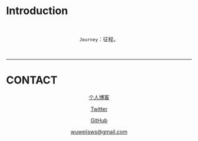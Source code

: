# Introduction

<div align="center">  

<br>


`Journey`：征程。

<br/>

</div>


----------


# CONTACT

<div align="center">

[个人博客](https://wuweiblogs.com)

[Twitter](https://twitter.com/wuwei95672125)

[GitHub](https://github.com/wuweijsws "github")

[wuweijsws@gmail.com](mailto:wuweijsws@gmail.com)

</div>



